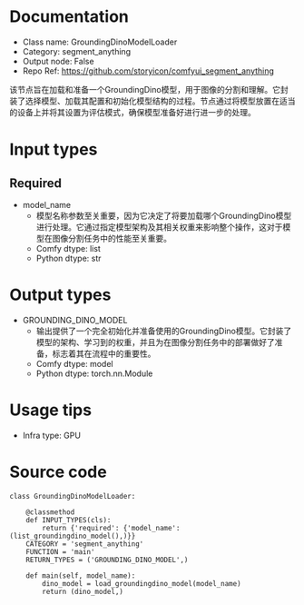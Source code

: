 # Documentation
- Class name: GroundingDinoModelLoader
- Category: segment_anything
- Output node: False
- Repo Ref: https://github.com/storyicon/comfyui_segment_anything

该节点旨在加载和准备一个GroundingDino模型，用于图像的分割和理解。它封装了选择模型、加载其配置和初始化模型结构的过程。节点通过将模型放置在适当的设备上并将其设置为评估模式，确保模型准备好进行进一步的处理。

# Input types
## Required
- model_name
    - 模型名称参数至关重要，因为它决定了将要加载哪个GroundingDino模型进行处理。它通过指定模型架构及其相关权重来影响整个操作，这对于模型在图像分割任务中的性能至关重要。
    - Comfy dtype: list
    - Python dtype: str

# Output types
- GROUNDING_DINO_MODEL
    - 输出提供了一个完全初始化并准备使用的GroundingDino模型。它封装了模型的架构、学习到的权重，并且为在图像分割任务中的部署做好了准备，标志着其在流程中的重要性。
    - Comfy dtype: model
    - Python dtype: torch.nn.Module

# Usage tips
- Infra type: GPU

# Source code
```
class GroundingDinoModelLoader:

    @classmethod
    def INPUT_TYPES(cls):
        return {'required': {'model_name': (list_groundingdino_model(),)}}
    CATEGORY = 'segment_anything'
    FUNCTION = 'main'
    RETURN_TYPES = ('GROUNDING_DINO_MODEL',)

    def main(self, model_name):
        dino_model = load_groundingdino_model(model_name)
        return (dino_model,)
```